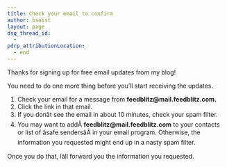 ```yaml
---
title: Check your email to confirm
author: bsoist
layout: page
dsq_thread_id:
  -
pdrp_attributionLocation:
  - end
---
```

Thanks for signing up for free email updates from my blog!

You need to do one more thing before you&#8217;ll start receiving the updates.

<div>
  <ol>
    <li>
      Check your email for a message from <strong>feedblitz@mail.feedblitz.com.</strong>
    </li>
    <li>
      Click the link in that email.
    </li>
    <li>
      If you donât see the email in about 10 minutes, check your spam filter.
    </li>
    <li>
      You may want to addÂ <strong>feedblitz@mail.feedblitz.com</strong> to your contacts or list of âsafe sendersâÂ in your email program. Otherwise, the information you requested might end up in a nasty spam filter.
    </li>
  </ol>

  <p>
    Once you do that, Iâll forward you the information you requested.
  </p>
</div>

&nbsp;
